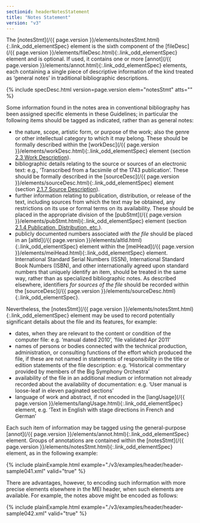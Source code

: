 ```yaml
---
sectionid: headerNotesStatement
title: "Notes Statement"
version: "v3"
---
```




The [notesStmt](/{{ page.version }}/elements/notesStmt.html){:.link_odd_elementSpec} element is the sixth component of the [fileDesc](/{{ page.version }}/elements/fileDesc.html){:.link_odd_elementSpec} element and is optional. If used, it contains one or more [annot](/{{ page.version }}/elements/annot.html){:.link_odd_elementSpec} elements, each containing a single piece of descriptive information of the
kind treated as ‘general notes’ in traditional bibliographic descriptions.



{% include specDesc.html version=page.version elem="notesStmt" atts="" %}



Some information found in the notes area in conventional bibliography has been assigned
specific elements in these Guidelines; in particular the following items should be
tagged as
indicated, rather than as general notes:


- the nature, scope, artistic form, or purpose of the work; also the genre or other
intellectual category to which it may belong. These should be formally described within
the [workDesc](/{{ page.version }}/elements/workDesc.html){:.link_odd_elementSpec} element (section <a class="link_ptr" title="Work Description" href="/{{ page.version }}/guidelines/header.html#headerWorkDescription">2.3 Work Description</a>).
- bibliographic details relating to the source or sources of an electronic text: e.g.,
‘Transcribed from a facsimile of the 1743 publication’. These should be formally described
in the [sourceDesc](/{{ page.version }}/elements/sourceDesc.html){:.link_odd_elementSpec} element (section 
<a class="link_ptr" title="Source Description" href="/{{ page.version }}/guidelines/header.html#headerSourceDescription">2.1.7 Source Description</a>).
- further information relating to publication, distribution, or release of the text,
including sources from which the text may be obtained, any restrictions on its use
or
formal terms on its availability. These should be placed in the appropriate division
of
the [pubStmt](/{{ page.version }}/elements/pubStmt.html){:.link_odd_elementSpec} element (section 
<a class="link_ptr" title="Publication, Distribution, etc." href="/{{ page.version }}/guidelines/header.html#headerPublicationDistribution">2.1.4 Publication, Distribution, etc.</a>).
- publicly documented numbers associated *with the file* should be placed in
an [altId](/{{ page.version }}/elements/altId.html){:.link_odd_elementSpec} element within the [meiHead](/{{ page.version }}/elements/meiHead.html){:.link_odd_elementSpec} element.
International Standard Serial Numbers (ISSN), International Standard Book Numbers
(ISBN),
and other internationally agreed upon standard numbers that uniquely identify an item,
should be treated in the same way, rather than as specialized bibliographic notes.
As
described elsewhere, identifiers *for sources of the file* should be recorded
within the [sourceDesc](/{{ page.version }}/elements/sourceDesc.html){:.link_odd_elementSpec}.

Nevertheless, the [notesStmt](/{{ page.version }}/elements/notesStmt.html){:.link_odd_elementSpec} element may be used to record potentially
significant details about the file and its features, for example:


- dates, when they are relevant to the content or condition of the computer file: e.g.
‘manual dated 2010’, ‘file validated Apr 2011’
- names of persons or bodies connected with the technical production, administration,
or
consulting functions of the effort which produced the file, if these are not named
in
statements of responsibility in the title or edition statements of the file description:
e.g. ‘Historical commentary provided by members of the Big Symphony Orchestra’
- availability of the file in an additional medium or information not already recorded
about the availability of documentation: e.g. ‘User manual is loose-leaf in eleven
paginated sections’
- language of work and abstract, if not encoded in the [langUsage](/{{ page.version }}/elements/langUsage.html){:.link_odd_elementSpec}
element, e.g. ‘Text in English with stage directions in French and German’

Each such item of information may be tagged using the general-purpose [annot](/{{ page.version }}/elements/annot.html){:.link_odd_elementSpec} element. Groups of annotations are contained within the [notesStmt](/{{ page.version }}/elements/notesStmt.html){:.link_odd_elementSpec} element, as in the following example:

{% include plainExample.html example="./v3/examples/header/header-sample041.xml" valid="true" %}

There are advantages, however, to encoding such information with more precise elements
elsewhere in the MEI header, when such elements are available. For example, the notes
above
might be encoded as follows:

{% include plainExample.html example="./v3/examples/header/header-sample042.xml" valid="true" %}

